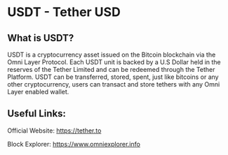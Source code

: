 # USDT - Tether USD

## What is USDT?
 
USDT is a cryptocurrency asset issued on the Bitcoin blockchain via the Omni Layer Protocol. Each USDT unit is backed by a U.S Dollar held in the reserves of the Tether Limited and can be redeemed through the Tether Platform. USDT can be transferred, stored, spent, just like bitcoins or any other cryptocurrency, users can transact and store tethers with any Omni Layer enabled wallet.

## Useful Links:
 
Official Website: https://tether.to

Block Explorer: https://www.omniexplorer.info